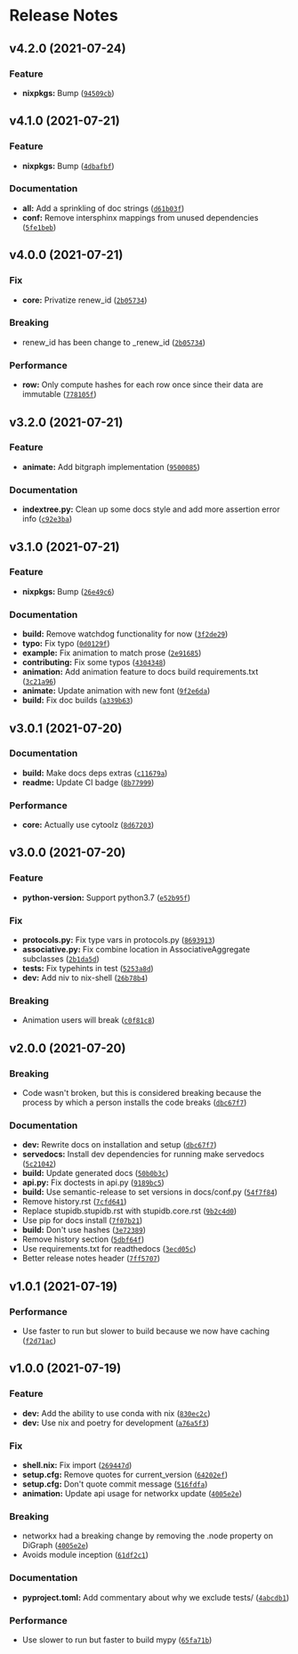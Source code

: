 # Release Notes

<!--next-version-placeholder-->

## v4.2.0 (2021-07-24)
### Feature
* **nixpkgs:** Bump ([`94509cb`](https://github.com/cpcloud/stupidb/commit/94509cbce4774c4b17dc42536064a081caeaa8de))

## v4.1.0 (2021-07-21)
### Feature
* **nixpkgs:** Bump ([`4dbafbf`](https://github.com/cpcloud/stupidb/commit/4dbafbf1eda9005d095c385fa3267dd28e1e5840))

### Documentation
* **all:** Add a sprinkling of doc strings ([`d61b03f`](https://github.com/cpcloud/stupidb/commit/d61b03fd5d45741bb1b26730b089e6c020d75481))
* **conf:** Remove intersphinx mappings from unused dependencies ([`5fe1beb`](https://github.com/cpcloud/stupidb/commit/5fe1bebde22819ad85b3680f773aaf0c822560c0))

## v4.0.0 (2021-07-21)
### Fix
* **core:** Privatize renew_id ([`2b05734`](https://github.com/cpcloud/stupidb/commit/2b057344110ae437f27362b7ccb4a1576947d971))

### Breaking
* renew_id has been change to _renew_id  ([`2b05734`](https://github.com/cpcloud/stupidb/commit/2b057344110ae437f27362b7ccb4a1576947d971))

### Performance
* **row:** Only compute hashes for each row once since their data are immutable ([`778105f`](https://github.com/cpcloud/stupidb/commit/778105f50d6f56f56c4c5985fee53f5dc8e889f0))

## v3.2.0 (2021-07-21)
### Feature
* **animate:** Add bitgraph implementation ([`9500085`](https://github.com/cpcloud/stupidb/commit/9500085bfa6e09fbb1bd264b908ac6afd4f4487d))

### Documentation
* **indextree.py:** Clean up some docs style and add more assertion error info ([`c92e3ba`](https://github.com/cpcloud/stupidb/commit/c92e3bad67e38b48756b1cfc7de90bbbc829cb3f))

## v3.1.0 (2021-07-21)
### Feature
* **nixpkgs:** Bump ([`26e49c6`](https://github.com/cpcloud/stupidb/commit/26e49c64e12af79c916bc4ec8fea9f174164c191))

### Documentation
* **build:** Remove watchdog functionality for now ([`3f2de29`](https://github.com/cpcloud/stupidb/commit/3f2de29bd6436eff1d01630bf819344019e3e8c0))
* **typo:** Fix typo ([`0d0129f`](https://github.com/cpcloud/stupidb/commit/0d0129f576341d861b0e45c12ab8a0b089453028))
* **example:** Fix animation to match prose ([`2e91685`](https://github.com/cpcloud/stupidb/commit/2e91685634b5c9c38e983a6ad1202d625c460060))
* **contributing:** Fix some typos ([`4304348`](https://github.com/cpcloud/stupidb/commit/43043480d922f89299ac3158c3f83ccafafd57ee))
* **animation:** Add animation feature to docs build requirements.txt ([`3c21a96`](https://github.com/cpcloud/stupidb/commit/3c21a969d56d27fba91889ac73626566e0594d30))
* **animate:** Update animation with new font ([`9f2e6da`](https://github.com/cpcloud/stupidb/commit/9f2e6da147821d4331dbde79850e971051f0ffe7))
* **build:** Fix doc builds ([`a339b63`](https://github.com/cpcloud/stupidb/commit/a339b636af670ed00fca2a96b79e935d6ad43a0d))

## v3.0.1 (2021-07-20)
### Documentation
* **build:** Make docs deps extras ([`c11679a`](https://github.com/cpcloud/stupidb/commit/c11679a95bfdc11f351e173540d8106a18898b22))
* **readme:** Update CI badge ([`8b77999`](https://github.com/cpcloud/stupidb/commit/8b779999839d5a0b8c6d31cb789a15f381ef5484))

### Performance
* **core:** Actually use cytoolz ([`8d67203`](https://github.com/cpcloud/stupidb/commit/8d67203a23436b2320aecf1d375c5e5b1efcf74d))

## v3.0.0 (2021-07-20)
### Feature
* **python-version:** Support python3.7 ([`e52b95f`](https://github.com/cpcloud/stupidb/commit/e52b95fb91e288fcc2f7156433c609a6e39928bb))

### Fix
* **protocols.py:** Fix type vars in protocols.py ([`8693913`](https://github.com/cpcloud/stupidb/commit/8693913daf3426afc943a97048764a5aaf7fb1fe))
* **associative.py:** Fix combine location in AssociativeAggregate subclasses ([`2b1da5d`](https://github.com/cpcloud/stupidb/commit/2b1da5d866df850aac1d00bcb18919954babc190))
* **tests:** Fix typehints in test ([`5253a8d`](https://github.com/cpcloud/stupidb/commit/5253a8dd441dcab69a3aea34401eba69fac8deac))
* **dev:** Add niv to nix-shell ([`26b78b4`](https://github.com/cpcloud/stupidb/commit/26b78b4a93b314ed81b0b0ed9563d42ced6b765b))

### Breaking
* Animation users will break  ([`c0f81c8`](https://github.com/cpcloud/stupidb/commit/c0f81c838278f2cddc873cf6fe5266205233b6d9))

## v2.0.0 (2021-07-20)
### Breaking
* Code wasn't broken, but this is considered breaking because the process by which a person installs the code breaks  ([`dbc67f7`](https://github.com/cpcloud/stupidb/commit/dbc67f7324585c7f0e61c6ffb4467297f57f8f32))

### Documentation
* **dev:** Rewrite docs on installation and setup ([`dbc67f7`](https://github.com/cpcloud/stupidb/commit/dbc67f7324585c7f0e61c6ffb4467297f57f8f32))
* **servedocs:** Install dev dependencies for running make servedocs ([`5c21042`](https://github.com/cpcloud/stupidb/commit/5c210427a13a8acb68f92d1ab16bb336eca1c2b4))
* **build:** Update generated docs ([`50b0b3c`](https://github.com/cpcloud/stupidb/commit/50b0b3c9496859b143d2ca5a670f71f54a16f209))
* **api.py:** Fix doctests in api.py ([`9189bc5`](https://github.com/cpcloud/stupidb/commit/9189bc531f5bf96ff204a5d0521d1634017c78f0))
* **build:** Use semantic-release to set versions in docs/conf.py ([`54f7f84`](https://github.com/cpcloud/stupidb/commit/54f7f84929739274a7166c7db7bb42d0249c50cd))
* Remove history.rst ([`7cfd641`](https://github.com/cpcloud/stupidb/commit/7cfd6412ab9d07a9ce58b43c6cff95932519f8a9))
* Replace stupidb.stupidb.rst with stupidb.core.rst ([`9b2c4d0`](https://github.com/cpcloud/stupidb/commit/9b2c4d047757934c89f486ccad056bd96153f05f))
* Use pip for docs install ([`7f07b21`](https://github.com/cpcloud/stupidb/commit/7f07b2176fa0648547a14fa994efa4fdde7177ee))
* **build:** Don't use hashes ([`3e72389`](https://github.com/cpcloud/stupidb/commit/3e7238909f6176bb1cb16925e70c064de061eace))
* Remove history section ([`5dbf64f`](https://github.com/cpcloud/stupidb/commit/5dbf64f1abadfc49b89df6462f686e8fbd34007d))
* Use requirements.txt for readthedocs ([`3ecd05c`](https://github.com/cpcloud/stupidb/commit/3ecd05cc900e308c5876533c12b84ec043579bd4))
* Better release notes header ([`7ff5707`](https://github.com/cpcloud/stupidb/commit/7ff5707c46e0cd1fac1b49bb0d8ba9fa31838f5b))

## v1.0.1 (2021-07-19)
### Performance
* Use faster to run but slower to build because we now have caching ([`f2d71ac`](https://github.com/cpcloud/stupidb/commit/f2d71acb4011295b02e4229618c5f7c2a7a937a1))

## v1.0.0 (2021-07-19)
### Feature
* **dev:** Add the ability to use conda with nix ([`830ec2c`](https://github.com/cpcloud/stupidb/commit/830ec2cd61d2eaad0c71118c8b146adb67d68f63))
* **dev:** Use nix and poetry for development ([`a76a5f3`](https://github.com/cpcloud/stupidb/commit/a76a5f3001c196058c96ac706ab0dce727b77b83))

### Fix
* **shell.nix:** Fix import ([`269447d`](https://github.com/cpcloud/stupidb/commit/269447d0f3f0d50719aec9388172b4198801d069))
* **setup.cfg:** Remove quotes for current_version ([`64202ef`](https://github.com/cpcloud/stupidb/commit/64202ef07f717d5cb8a5ec6b2859aa39033d7b95))
* **setup.cfg:** Don't quote commit message ([`516fdfa`](https://github.com/cpcloud/stupidb/commit/516fdfab2f80a6f6af2a71fa47eec230c09e9563))
* **animation:** Update api usage for networkx update ([`4005e2e`](https://github.com/cpcloud/stupidb/commit/4005e2e00066e981bb63216b35ad0f6286be2db4))

### Breaking
* networkx had a breaking change by removing the .node property on DiGraph  ([`4005e2e`](https://github.com/cpcloud/stupidb/commit/4005e2e00066e981bb63216b35ad0f6286be2db4))
* Avoids module inception  ([`61df2c1`](https://github.com/cpcloud/stupidb/commit/61df2c1aee1f35ac1b3dd385aa8b03b06883acb8))

### Documentation
* **pyproject.toml:** Add commentary about why we exclude tests/ ([`4abcdb1`](https://github.com/cpcloud/stupidb/commit/4abcdb183b4c613fe587762c4479d0a72d8d48da))

### Performance
* Use slower to run but faster to build mypy ([`65fa71b`](https://github.com/cpcloud/stupidb/commit/65fa71b182150741f9266c3d9e2106f3398e1c9d))

